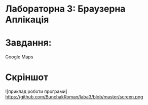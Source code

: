 ﻿# Лабораторна 3: Браузерна Аплікація
# Завдання: 
Google Maps
# Скріншот
![приклад роботи програми] https://github.com/BunchakRoman/laba3/blob/master/screen.png

